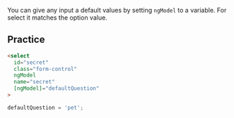 You can give any input a default values by setting `ngModel` to a variable. For select it matches the option value.

## Practice

```html
<select
  id="secret"
  class="form-control"
  ngModel
  name="secret"
  [ngModel]="defaultQuestion"
>
```

```ts
defaultQuestion = 'pet';
```
